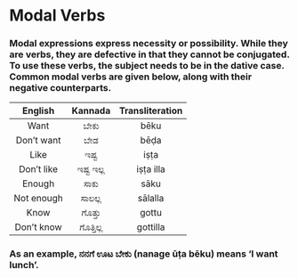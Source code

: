 # Modal Verbs

### Modal expressions express necessity or possibility. While they are verbs, they are defective in that they cannot be conjugated. To use these verbs, the subject needs to be in the dative case. Common modal verbs are given below, along with their negative counterparts.

|  English   |  Kannada  | Transliteration |
|:----------:|:---------:|:---------------:|
|    Want    |   ಬೇಕು    |      bēku       |
| Don’t want |    ಬೇಡ    |      bēḍa       |
|    Like    |   ಇಷ್ಟ    |      iṣṭa       |
| Don’t like | ಇಷ್ಟ ಇಲ್ಲ |    iṣṭa illa    |
|   Enough   |   ಸಾಕು    |      sāku       |
| Not enough |  ಸಾಲಲ್ಲ   |     sālalla     |
|    Know    |  ಗೊತ್ತು   |      gottu      |
| Don’t know | ಗೊತ್ತಿಲ್ಲ |    gottilla     |

### As an example, ನನಗೆ ಊಟ ಬೇಕು (nanage ūṭa bēku) means ‘I want lunch’.
